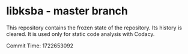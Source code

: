 # libksba - master branch

This repository contains the frozen state of the repository.
Its history is cleared. It is used only for static code
analysis with Codacy.

Commit Time: 1722653092